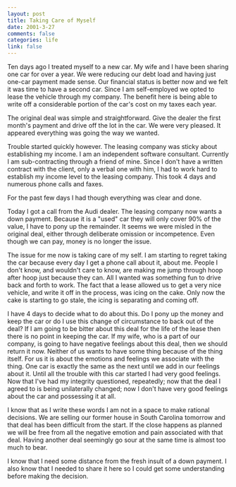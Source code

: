 ```yaml
--- 
layout: post
title: Taking Care of Myself
date: 2001-3-27
comments: false
categories: life
link: false
---
```

Ten days ago I treated myself to a new car. My wife and I have been sharing one car for over a year. We were          reducing our debt load and having just one-car payment made sense. Our financial status is better now and          we felt it was time to have a second car. Since I am self-employed we opted to lease the vehicle through          my company. The benefit here is being able to write off a considerable portion of the car's cost on my taxes          each year.

The original deal was simple and straightforward. Give the dealer the first month's payment and drive off          the lot in the car. We were very pleased. It appeared everything was going the way we wanted.

Trouble started quickly however. The leasing company was sticky about establishing my income. I am an          independent software consultant. Currently I am sub-contracting through a friend of mine. Since I don't          have a written contract with the client, only a verbal one with him, I had to work hard to establish my          income level to the leasing company. This took 4 days and numerous phone calls and faxes.

For the past few days I had though everything was clear and done.

Today I got a call from the Audi dealer. The leasing company now wants a down payment. Because it is a          "used" car they will only cover 90% of the value, I have to pony up the remainder. It seems we were          misled in the original deal, either through deliberate omission or incompetence. Even though we can pay, money          is no longer the issue.

The issue for me now is taking care of my self. I am starting to regret taking the car because every          day I get a phone call about it, about me. People I don't know, and wouldn't care to know, are making me          jump through hoop after hoop just because they can. All I wanted was something fun to drive back and          forth to work. The fact that a lease allowed us to get a very nice vehicle, and write it off in the process,          was icing on the cake. Only now the cake is starting to go stale, the icing is separating and coming off.

I have 4 days to decide what to do about this. Do I pony up the money and keep the car or do I use this          change of circumstance to back out of the deal? If I am going to be bitter about this deal for the life          of the lease then there is no point in keeping the car. If my wife, who is a part of our company, is going to          have negative feelings about this deal, then we should return it now. Neither of us wants to have some          thing because of the thing itself. For us it is about the emotions and feelings we associate with the thing. One          car is exactly the same as the next until we add in our feelings about it. Until all the trouble with          this car started I had very good feelings. Now that I've had my integrity questioned, repeatedly; now that          the deal I agreed to is being unilaterally changed; now I don't have very good feelings about the car          and possessing it at all.

I know that as I write these words I am not in a space to make rational decisions. We are selling          our former house in South Carolina tomorrow and that deal has been difficult from the start. If the close          happens as planned we will be free from all the negative emotion and pain associated with that deal. Having          another deal seemingly go sour at the same time is almost too much to bear.

I know that I need some distance from the fresh insult of a down payment. I also know that I needed to          share it here so I could get some understanding before making the decision.
